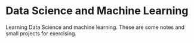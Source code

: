 # Data Science and Machine Learning

Learning Data Science and machine learning. These are some notes and small projects for exercising.
